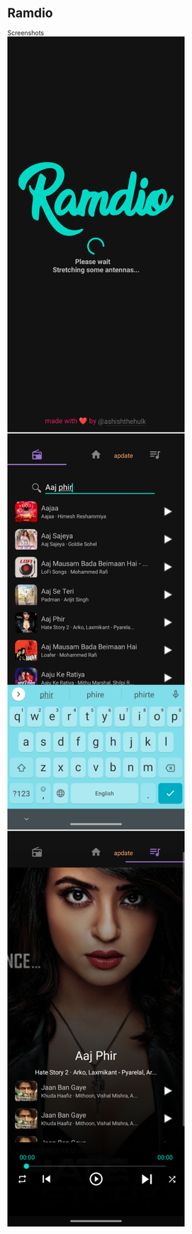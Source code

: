 # Ramdio

Screenshots\
<img src="screenshots/S1.png" width="400">
<img src="screenshots/S2.png" width="400"><img src="screenshots/S3.png" width="400">
